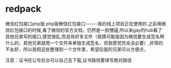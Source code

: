 # redpack
微信红包接口php版
php版微信红包接口------我的线上项目正在使用的
之前用微信红包接口的时候,看了微信的官方文档，仍然是一脸懵逼,所以来gay的hub看了其他兄弟写的接口,感觉很乱,而且有好多文件（我猜可能是因为微信要生成签名啊什么的，其他兄弟就用一个文件来单独生成签名，但我感觉完全没必要）,非常的不友好，所以我把这些整理到一个文件里，希望后面的兄弟可以方便点，

注意：证书在公号后台可以自己去下载,证书路径要填写绝对路径
